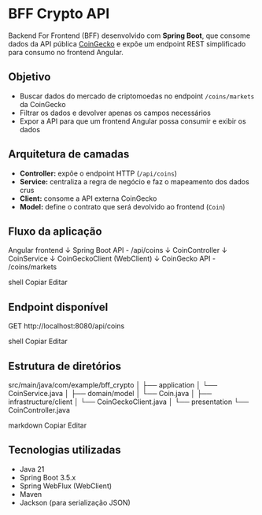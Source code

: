 # BFF Crypto API

Backend For Frontend (BFF) desenvolvido com **Spring Boot**, que consome dados da API pública [CoinGecko](https://www.coingecko.com/en/api) e expõe um endpoint REST simplificado para consumo no frontend Angular.

## Objetivo
- Buscar dados do mercado de criptomoedas no endpoint `/coins/markets` da CoinGecko
- Filtrar os dados e devolver apenas os campos necessários
- Expor a API para que um frontend Angular possa consumir e exibir os dados

## Arquitetura de camadas
- **Controller:** expõe o endpoint HTTP (`/api/coins`)
- **Service:** centraliza a regra de negócio e faz o mapeamento dos dados crus
- **Client:** consome a API externa CoinGecko
- **Model:** define o contrato que será devolvido ao frontend (`Coin`)

## Fluxo da aplicação
Angular frontend
↓
Spring Boot API - /api/coins
↓
CoinController
↓
CoinService
↓
CoinGeckoClient (WebClient)
↓
CoinGecko API - /coins/markets

shell
Copiar
Editar

## Endpoint disponível
GET http://localhost:8080/api/coins

shell
Copiar
Editar

## Estrutura de diretórios
src/main/java/com/example/bff_crypto
│
├── application
│ └── CoinService.java
│
├── domain/model
│ └── Coin.java
│
├── infrastructure/client
│ └── CoinGeckoClient.java
│
└── presentation
└── CoinController.java

markdown
Copiar
Editar

## Tecnologias utilizadas
- Java 21
- Spring Boot 3.5.x
- Spring WebFlux (WebClient)
- Maven
- Jackson (para serialização JSON)
